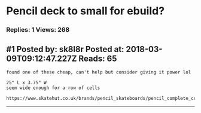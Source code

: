 # Pencil deck to small for ebuild?

### Replies: 1 Views: 268

## \#1 Posted by: sk8l8r Posted at: 2018-03-09T09:12:47.227Z Reads: 65

```
found one of these cheap, can't help but consider giving it power lol 

25" L x 3.75" W
seem wide enough for a row of cells 

https://www.skatehut.co.uk/brands/pencil_skateboards/pencil_complete_cruiser_chromatic_g.htm
```

---
